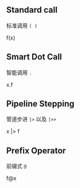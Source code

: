 

## Standard call

标准调用 `( )`

f(x)


## Smart Dot Call

智能调用 `.`

x.f

## Pipeline Stepping

管道步进 `|>` 以及 `|>>`

x |> f

## Prefix Operator

前缀式 `@`

f@x